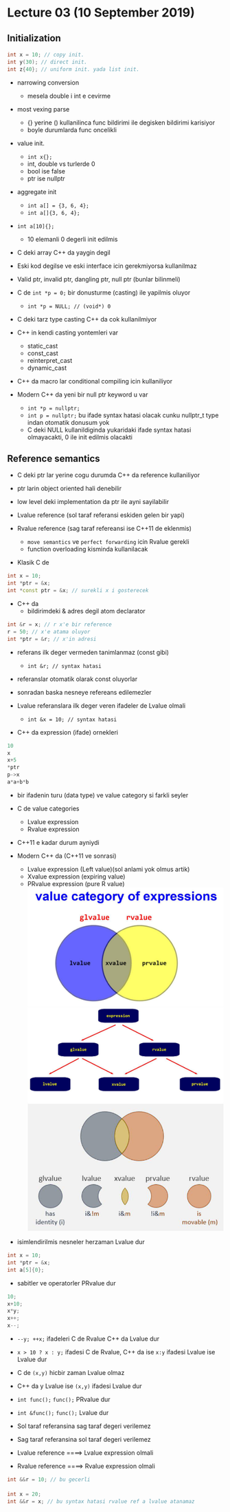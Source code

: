 # Lecture 03 (10 September 2019)

## Initialization

```cpp
int x = 10; // copy init.
int y(30); // direct init.
int z{40}; // uniform init. yada list init.
```

- narrowing conversion
  - mesela double i int e cevirme

- most vexing parse
  - {} yerine () kullanilinca func bildirimi ile degisken bildirimi karisiyor
  - boyle durumlarda func oncelikli

- value init.
  - `int x{};`
  - int, double vs turlerde 0
  - bool ise false
  - ptr ise nullptr

- aggregate init
  - `int a[] = {3, 6, 4};`
  - `int a[]{3, 6, 4};`

- `int a[10]{};`
  - 10 elemanli 0 degerli init edilmis

- C deki array C++ da yaygin degil
- Eski kod degilse ve eski interface icin gerekmiyorsa kullanilmaz

- Valid ptr, invalid ptr, dangling ptr, null ptr (bunlar bilinmeli)
 
- C de `int *p = 0;` bir donusturme (casting) ile yapilmis oluyor
  - `int *p = NULL; // (void*) 0`

- C deki tarz type casting C++ da cok kullanilmiyor
- C++ in kendi casting yontemleri var
  - static_cast
  - const_cast
  - reinterpret_cast
  - dynamic_cast

- C++ da macro lar conditional compiling icin kullaniliyor

- Modern C++ da yeni bir null ptr keyword u var
  - `int *p = nullptr;`
  - `int p = nullptr;` bu ifade syntax hatasi olacak cunku nullptr_t type indan otomatik donusum yok
  - C deki NULL kullanildiginda yukaridaki ifade syntax hatasi olmayacakti, 0 ile init edilmis olacakti

## Reference semantics

- C deki ptr lar yerine cogu durumda C++ da reference kullaniliyor
- ptr larin object oriented hali denebilir
- low level deki implementation da ptr ile ayni sayilabilir
- Lvalue reference (sol taraf referansi eskiden gelen bir yapi)
- Rvalue reference (sag taraf refereansi ise C++11 de eklenmis)
  - `move semantics` ve `perfect forwarding` icin Rvalue gerekli
  - function overloading kisminda kullanilacak

- Klasik C de

```cpp
int x = 10;
int *ptr = &x;
int *const ptr = &x; // surekli x i gosterecek
```

- C++ da
  - bildirimdeki & adres degil atom declarator

```cpp
int &r = x; // r x'e bir reference
r = 50; // x'e atama oluyor
int *ptr = &r; // x'in adresi
```

- referans ilk deger vermeden tanimlanmaz (const gibi)
  - `int &r; // syntax hatasi`

- referanslar otomatik olarak const oluyorlar
- sonradan baska nesneye refereans edilemezler

- Lvalue referanslara ilk deger veren ifadeler de Lvalue olmali
  - `int &x = 10; // syntax hatasi`

- C++ da expression (ifade) ornekleri

```cpp
10
x
x+5
*ptr
p->x
a*a+b*b
```

- bir ifadenin turu (data type) ve value category si farkli seyler

- C de value categories
  - Lvalue expression
  - Rvalue expression

- C++11 e kadar durum ayniydi
- Modern C++ da (C++11 ve sonrasi)
  - Lvalue expression (Left value)(sol anlami yok olmus artik)
  - Xvalue expression (expiring value)
  - PRvalue expression (pure R value)
![valueCategories1.jpg](valueCategories1.jpg)
![valueCategories2.jpg](valueCategories2.jpg)
![valueCategories3.jpg](valueCategories3.jpg)

- isimlendirilmis nesneler herzaman Lvalue dur

```cpp
int x = 10;
int *ptr = &x;
int a[5]{0};
```

- sabitler ve operatorler PRvalue dur

```cpp
10;
x+10;
x*y;
x++;
x--;
```

- `--y; ++x;` ifadeleri C de Rvalue C++ da Lvalue dur

- `x > 10 ? x : y;` ifadesi C de Rvalue, C++ da ise `x:y` ifadesi Lvalue ise Lvalue dur

- C de `(x,y)` hicbir zaman Lvalue olmaz
- C++ da y Lvalue ise `(x,y)` ifadesi Lvalue dur

- `int func();` `func();` PRvalue dur
- `int &func();` `func();` Lvalue dur

- Sol taraf referansina sag taraf degeri verilemez
- Sag taraf referansina sol taraf degeri verilemez
- Lvalue reference ====> Lvalue expression olmali
- Rvalue reference ====> Rvalue expression olmali

```cpp
int &&r = 10; // bu gecerli

int x = 20;
int &&r = x; // bu syntax hatasi rvalue ref a lvalue atanamaz
```
